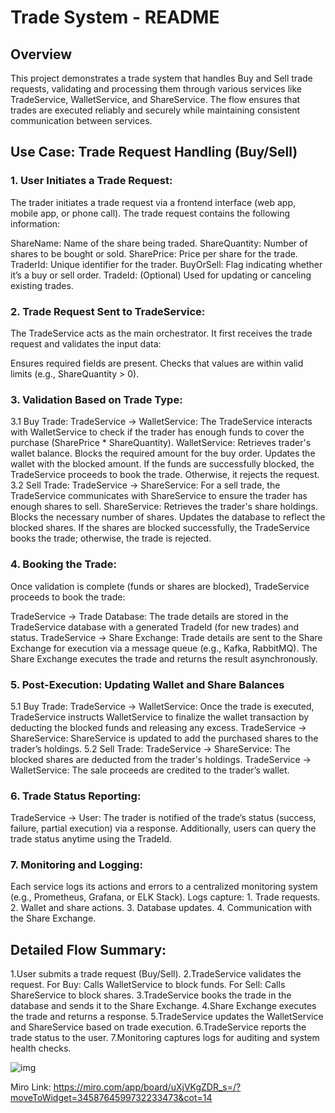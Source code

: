 # Trade System - README
## Overview
This project demonstrates a trade system that handles Buy and Sell trade requests, validating and processing them through various services like TradeService, WalletService, and ShareService. The flow ensures that trades are executed reliably and securely while maintaining consistent communication between services.

## Use Case: Trade Request Handling (Buy/Sell)
### 1. User Initiates a Trade Request:
   The trader initiates a trade request via a frontend interface (web app, mobile app, or phone call). The trade request contains the following information:

ShareName: Name of the share being traded.
ShareQuantity: Number of shares to be bought or sold.
SharePrice: Price per share for the trade.
TraderId: Unique identifier for the trader.
BuyOrSell: Flag indicating whether it’s a buy or sell order.
TradeId: (Optional) Used for updating or canceling existing trades.
### 2. Trade Request Sent to TradeService:
   The TradeService acts as the main orchestrator. It first receives the trade request and validates the input data:

Ensures required fields are present.
Checks that values are within valid limits (e.g., ShareQuantity > 0).
### 3. Validation Based on Trade Type:
   3.1 Buy Trade:
   TradeService -> WalletService:
   The TradeService interacts with WalletService to check if the trader has enough funds to cover the purchase (SharePrice * ShareQuantity).
   WalletService:
   Retrieves trader's wallet balance.
   Blocks the required amount for the buy order.
   Updates the wallet with the blocked amount.
   If the funds are successfully blocked, the TradeService proceeds to book the trade. Otherwise, it rejects the request.
   3.2 Sell Trade:
   TradeService -> ShareService:
   For a sell trade, the TradeService communicates with ShareService to ensure the trader has enough shares to sell.
   ShareService:
   Retrieves the trader's share holdings.
   Blocks the necessary number of shares.
   Updates the database to reflect the blocked shares.
   If the shares are blocked successfully, the TradeService books the trade; otherwise, the trade is rejected. 

### 4. Booking the Trade:
   Once validation is complete (funds or shares are blocked), TradeService proceeds to book the trade:

TradeService -> Trade Database:
The trade details are stored in the TradeService database with a generated TradeId (for new trades) and status.
TradeService -> Share Exchange:
Trade details are sent to the Share Exchange for execution via a message queue (e.g., Kafka, RabbitMQ). The Share Exchange executes the trade and returns the result asynchronously.
### 5. Post-Execution: Updating Wallet and Share Balances
   5.1 Buy Trade:
   TradeService -> WalletService:
   Once the trade is executed, TradeService instructs WalletService to finalize the wallet transaction by deducting the blocked funds and releasing any excess.
   TradeService -> ShareService:
   ShareService is updated to add the purchased shares to the trader’s holdings.
   5.2 Sell Trade:
   TradeService -> ShareService:
   The blocked shares are deducted from the trader's holdings.
   TradeService -> WalletService:
   The sale proceeds are credited to the trader’s wallet.
### 6. Trade Status Reporting:
   TradeService -> User:
   The trader is notified of the trade’s status (success, failure, partial execution) via a response. Additionally, users can query the trade status anytime using the TradeId. 
### 7. Monitoring and Logging:
   Each service logs its actions and errors to a centralized monitoring system (e.g., Prometheus, Grafana, or ELK Stack). Logs capture:
         1. Trade requests.
         2. Wallet and share actions.
         3. Database updates.
         4. Communication with the Share Exchange.

## Detailed Flow Summary:
   1.User submits a trade request (Buy/Sell). 
   2.TradeService validates the request.
      For Buy: Calls WalletService to block funds.
      For Sell: Calls ShareService to block shares.
   3.TradeService books the trade in the database and sends it to the Share Exchange.
   4.Share Exchange executes the trade and returns a response.
   5.TradeService updates the WalletService and ShareService based on trade execution.
   6.TradeService reports the trade status to the user.
   7.Monitoring captures logs for auditing and system health checks.
   
![img](https://github.com/user-attachments/assets/5f9a4a5f-208a-4b0a-b08d-0f1485c95681)



Miro Link: https://miro.com/app/board/uXjVKgZDR_s=/?moveToWidget=3458764599732233473&cot=14
